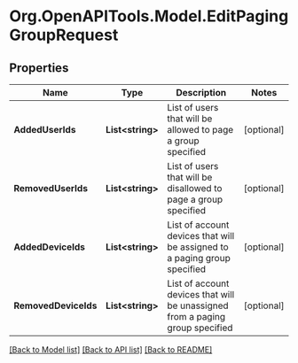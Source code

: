 
# Org.OpenAPITools.Model.EditPagingGroupRequest

## Properties

Name | Type | Description | Notes
------------ | ------------- | ------------- | -------------
**AddedUserIds** | **List&lt;string&gt;** | List of users that will be allowed to page a group specified | [optional] 
**RemovedUserIds** | **List&lt;string&gt;** | List of users that will be disallowed to page a group specified | [optional] 
**AddedDeviceIds** | **List&lt;string&gt;** | List of account devices that will be assigned to a paging group specified | [optional] 
**RemovedDeviceIds** | **List&lt;string&gt;** | List of account devices that will be unassigned from a paging group specified | [optional] 

[[Back to Model list]](../README.md#documentation-for-models)
[[Back to API list]](../README.md#documentation-for-api-endpoints)
[[Back to README]](../README.md)


